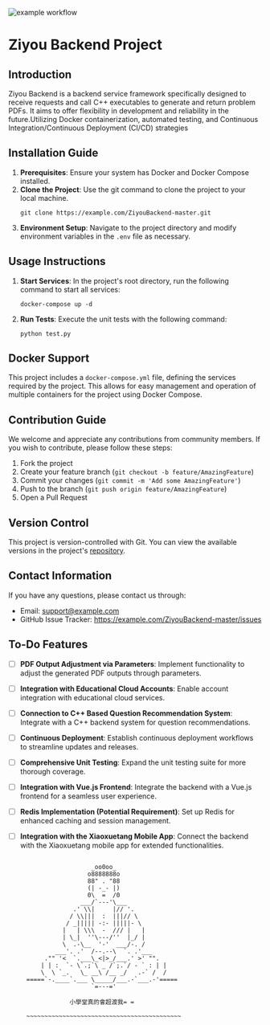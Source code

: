 ![example workflow](https://github.com/5568ke/ZiyouBackend/actions/workflows/ci.yml/badge.svg)

# Ziyou Backend Project

## Introduction
Ziyou Backend is a backend service framework specifically designed to receive requests and call C++ executables to generate and return problem PDFs. It aims to offer flexibility in development and reliability in the future.Utilizing Docker containerization, automated testing, and Continuous Integration/Continuous Deployment (CI/CD) strategies 
## Installation Guide
1. **Prerequisites**: Ensure your system has Docker and Docker Compose installed.
2. **Clone the Project**: Use the git command to clone the project to your local machine.
    ```
    git clone https://example.com/ZiyouBackend-master.git
    ```
3. **Environment Setup**: Navigate to the project directory and modify environment variables in the `.env` file as necessary.

## Usage Instructions
1. **Start Services**: In the project's root directory, run the following command to start all services:
    ```
    docker-compose up -d
    ```
2. **Run Tests**: Execute the unit tests with the following command:
    ```
    python test.py
    ```

## Docker Support
This project includes a `docker-compose.yml` file, defining the services required by the project. This allows for easy management and operation of multiple containers for the project using Docker Compose.

## Contribution Guide
We welcome and appreciate any contributions from community members. If you wish to contribute, please follow these steps:
1. Fork the project
2. Create your feature branch (`git checkout -b feature/AmazingFeature`)
3. Commit your changes (`git commit -m 'Add some AmazingFeature'`)
4. Push to the branch (`git push origin feature/AmazingFeature`)
5. Open a Pull Request

## Version Control
This project is version-controlled with Git. You can view the available versions in the project's [repository](https://example.com/ZiyouBackend-master).

## Contact Information
If you have any questions, please contact us through:
- Email: support@example.com
- GitHub Issue Tracker: https://example.com/ZiyouBackend-master/issues

## To-Do Features
- [ ] **PDF Output Adjustment via Parameters**: Implement functionality to adjust the generated PDF outputs through parameters.
- [ ] **Integration with Educational Cloud Accounts**: Enable account integration with educational cloud services.
- [ ] **Connection to C++ Based Question Recommendation System**: Integrate with a C++ backend system for question recommendations.
- [ ] **Continuous Deployment**: Establish continuous deployment workflows to streamline updates and releases.
- [ ] **Comprehensive Unit Testing**: Expand the unit testing suite for more thorough coverage.
- [ ] **Integration with Vue.js Frontend**: Integrate the backend with a Vue.js frontend for a seamless user experience.
- [ ] **Redis Implementation (Potential Requirement)**: Set up Redis for enhanced caching and session management.
- [ ] **Integration with the Xiaoxuetang Mobile App**: Connect the backend with the Xiaoxuetang mobile app for extended functionalities.



```

                       _oo0oo_
                      o8888888o
                      88" . "88
                      (| -_- |)
                      0\  =  /0
                    ___/`---'\___
                  .' \\|     |// '.
                 / \\|||  :  |||// \
                / _||||| -:- |||||- \
               |   | \\\  -  /// |   |
               | \_|  ''\---/''  |_/ |
               \  .-\__  '-'  ___/-. /
             ___'. .'  /--.--\  `. .'___
          ."" '<  `.___\_<|>_/___.' >' "".
         | | :  `- \`.;`\ _ /`;.`/ - ` : | |
         \  \ `_.   \_ __\ /__ _/   .-` /  /
     =====`-.____`.___ \_____/___.-`___.-'=====
                       `=---='

                 小學堂真的會超渡我= =

     ~~~~~~~~~~~~~~~~~~~~~~~~~~~~~~~~~~~~~~~~~~~
```
